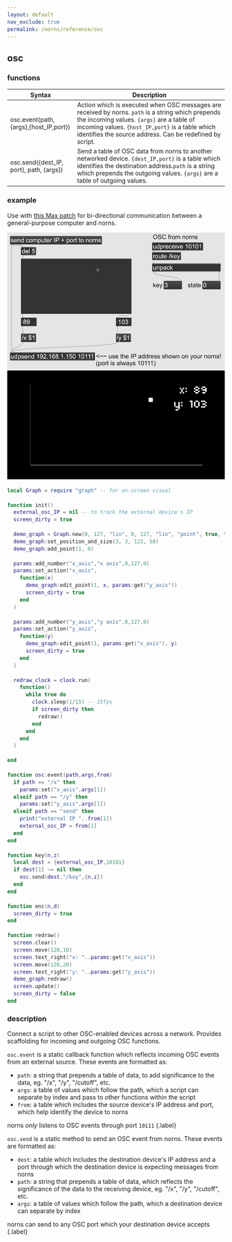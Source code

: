 ```yaml
---
layout: default
nav_exclude: true
permalink: /norns/reference/osc
---
```


## osc

### functions

| Syntax                                  | Description                                                                                                                                                                                                                                                    |
| --------------------------------------- | -------------------------------------------------------------------------------------------------------------------------------------------------------------------------------------------------------------------------------------------------------------- |
| osc.event(path,{args},{host_IP,port})   | Action which is executed when OSC messages are received by norns. `path` is a string which prepends the incoming values. `{args}` are a table of incoming values. `{host_IP,port}` is a table which identifies the source address. Can be redefined by script. |
| osc.send({dest_IP, port}, path, {args}) | Send a table of OSC data from norns to another networked device. `{dest_IP,port}` is a table which identifies the destination address.`path` is a string which prepends the outgoing values. `{args}` are a table of outgoing values.                          |

### example

Use with [this Max patch](https://gist.github.com/dndrks/2dd205a11c2ae1237fadcc40bc13a89b) for bi-directional communication between a general-purpose computer and norns.

![](./../image/reference-images/osc-max-example.png)
![](./../image/reference-images/osc-graph-example.png)

```lua
local Graph = require "graph" -- for on-screen visual

function init()
  external_osc_IP = nil -- to track the external device's IP
  screen_dirty = true
  
  demo_graph = Graph.new(0, 127, "lin", 0, 127, "lin", "point", true, true)
  demo_graph:set_position_and_size(3, 3, 122, 58)
  demo_graph:add_point(1, 0)
  
  params:add_number("x_axis","x axis",0,127,0)
  params:set_action("x_axis",
    function(x)
      demo_graph:edit_point(1, x, params:get("y_axis"))
      screen_dirty = true
    end
  )
  
  params:add_number("y_axis","y axis",0,127,0)
  params:set_action("y_axis",
    function(y)
      demo_graph:edit_point(1, params:get("x_axis"), y)
      screen_dirty = true
    end
  )
  
  redraw_clock = clock.run(
    function()
      while true do
        clock.sleep(1/15) -- 15fps
        if screen_dirty then
          redraw()
        end
      end
    end
  )
  
end

function osc.event(path,args,from)
  if path == "/x" then
    params:set("x_axis",args[1])
  elseif path == "/y" then
    params:set("y_axis",args[1])
  elseif path == "send" then
    print("external IP "..from[1])
    external_osc_IP = from[1]
  end
end

function key(n,z)
  local dest = {external_osc_IP,10101}
  if dest[1] ~= nil then
    osc.send(dest,"/key",{n,z})
  end
end

function enc(n,d)
  screen_dirty = true
end

function redraw()
  screen.clear()
  screen.move(128,10)
  screen.text_right("x: "..params:get("x_axis"))
  screen.move(128,20)
  screen.text_right("y: "..params:get("y_axis"))
  demo_graph:redraw()
  screen.update()
  screen_dirty = false
end
```

### description

Connect a script to other OSC-enabled devices across a network. Provides scaffolding for incoming and outgoing OSC functions.

`osc.event` is a static callback function which reflects incoming OSC events from an external source. These events are formatted as:

- `path`: a string that prepends a table of data, to add significance to the data, eg. "/x", "/y", "/cutoff", etc.
- `args`: a table of values which follow the path, which a script can separate by index and pass to other functions within the script
- `from`: a table which includes the source device's IP address and port, which help identify the device to norns

norns *only* listens to OSC events through port `10111`
{.label}

`osc.send` is a static method to send an OSC event from norns. These events are formatted as:

- `dest`: a table which includes the destination device's IP address and a port through which the destination device is expecting messages from norns
- `path`: a string that prepends a table of data, which reflects the significance of the data to the receiving device, eg. "/x", "/y", "/cutoff", etc.
- `args`: a table of values which follow the path, which a destination device can separate by index

norns can send to any OSC port which your destination device accepts
{.label}
